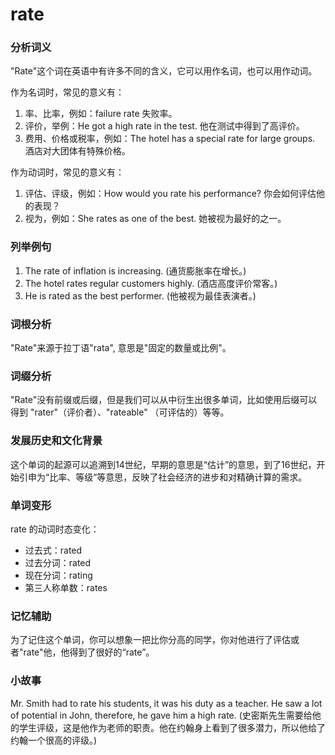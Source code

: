 # rate

### 分析词义

  

"Rate"这个词在英语中有许多不同的含义，它可以用作名词，也可以用作动词。

  

作为名词时，常见的意义有：

  

1.  率、比率，例如：failure rate 失败率。
2.  评价，举例：He got a high rate in the test. 他在测试中得到了高评价。
3.  费用、价格或税率，例如：The hotel has a special rate for large groups. 酒店对大团体有特殊价格。

  

作为动词时，常见的意义有：

  

1.  评估、评级，例如：How would you rate his performance? 你会如何评估他的表现？
2.  视为，例如：She rates as one of the best. 她被视为最好的之一。

  

### 列举例句

  

1.  The rate of inflation is increasing. (通货膨胀率在增长。)
2.  The hotel rates regular customers highly. (酒店高度评价常客。)
3.  He is rated as the best performer. (他被视为最佳表演者。)

  

### 词根分析

  

"Rate"来源于拉丁语"rata", 意思是"固定的数量或比例"。

  

### 词缀分析

  

"Rate"没有前缀或后缀，但是我们可以从中衍生出很多单词，比如使用后缀可以得到 "rater"（评价者）、"rateable" （可评估的）等等。

  

### 发展历史和文化背景

  

这个单词的起源可以追溯到14世纪，早期的意思是“估计”的意思，到了16世纪，开始引申为“比率、等级”等意思，反映了社会经济的进步和对精确计算的需求。

  

### 单词变形

  

rate 的动词时态变化：

  

*   过去式：rated
*   过去分词：rated
*   现在分词：rating
*   第三人称单数：rates

  

### 记忆辅助

  

为了记住这个单词，你可以想象一把比你分高的同学，你对他进行了评估或者"rate"他，他得到了很好的“rate”。

  

### 小故事

  

Mr. Smith had to rate his students, it was his duty as a teacher. He saw a lot of potential in John, therefore, he gave him a high rate. (史密斯先生需要给他的学生评级，这是他作为老师的职责。他在约翰身上看到了很多潜力，所以他给了约翰一个很高的评级。)
